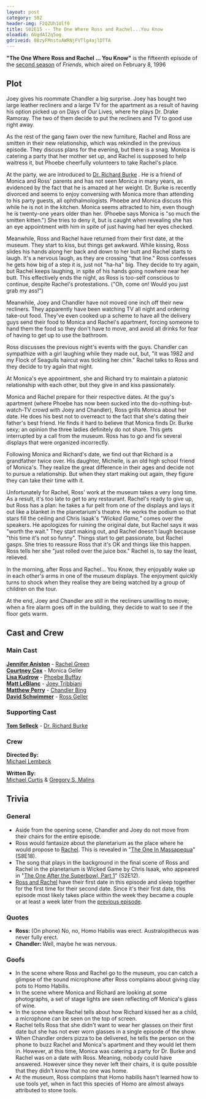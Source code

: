 ```yaml
---
layout: post 
category: S02 
header-img: F2QZUh1Ulf0 
title: S02E15 -- The One Where Ross and Rachel...You Know 
oloadid: 6UgdAI2q5og 
gdriveid: 0BzyFMnstuAWRNjFVTlg4ajlDTTA 
--- 
```

<!--more--> 
<p><b>"The One Where Ross and Rachel ... You Know"</b> is the fifteenth episode of the <a href="/wiki/Season_2" title="Season 2">second season</a> of <i>Friends</i>, which aired on February 8, 1996
</p>
<h2><span class="mw-headline" id="Plot">Plot</span></h2>
<p>Joey gives his roommate Chandler a big surprise. Joey has bought two large leather recliners and a large TV for the apartment as a result of having his option picked up on Days of Our Lives, where he plays Dr. Drake Ramoray. The two of them decide to put the recliners and TV to good use right away.
</p><p>As the rest of the gang fawn over the new furniture, Rachel and Ross are smitten in their new relationship, which was rekindled in the previous episode. They discuss plans for the evening, but there is a snag. Monica is catering a party that her mother set up, and Rachel is supposed to help waitress it, but Phoebe cheerfully volunteers to take Rachel's place.
</p><p>At the party, we are introduced to <a href="/wiki/Dr._Richard_Burke" title="Dr. Richard Burke" class="mw-redirect">Dr. Richard Burke</a> . He is a friend of Monica and Ross' parents and has not seen Monica in many years, as evidenced by the fact that he is amazed at her weight. Dr. Burke is recently divorced and seems to enjoy conversing with Monica more than attending to his party guests, all ophthalmologists. Phoebe and Monica discuss this while he is not in the kitchen. Monica seems attracted to him, even though he is twenty-one years older than her. (Phoebe says Monica is "so much the smitten kitten.") She tries to deny it, but is caught when revealing she has an eye appointment with him in spite of just having had her eyes checked.
</p><p>Meanwhile,  Ross and Rachel have returned from their first date, at the museum. They start to kiss, but things get awkward. While kissing, Ross slides his hands along her back and down to her butt and Rachel starts to laugh. It's a nervous laugh, as they are crossing "that line." Ross confesses he gets how big of a step it is, just not "ha-ha" big. They decide to try again, but Rachel keeps laughing, in spite of his hands going nowhere near her butt. This effectively ends the night, as Ross is too-self conscious to continue, despite Rachel's protestations. ("Oh, come on! Would you just grab my ass!")
</p><p>Meanwhile, Joey and Chandler have not moved one inch off their new recliners. They apparently have been watching TV all night and ordering take-out food. They've even cooked up a scheme to have all the delivery guys send their food to Monica and Rachel's apartment, forcing someone to hand them the food so they don't have to move, and avoid all drinks for fear of having to get up to use the bathroom.
</p><p>Ross discusses the previous night's events with the guys. Chandler can sympathize with a girl laughing while they made out, but, "it was 1982 and my Flock of Seagulls haircut was tickling her chin." Rachel talks to Ross and they decide to try again that night.
</p><p>At Monica's eye appointment, she and Richard try to maintain a platonic relationship with each other, but they give in and kiss passionately.
</p><p>Monica and Rachel prepare for their respective dates. At the guy's apartment (where Phoebe has now been sucked into the do-nothing-but-watch-TV crowd with Joey and Chandler), Ross grills Monica about her date. He does his best not to overreact to the fact that she's dating their father's best friend. He finds it hard to believe that Monica finds Dr. Burke sexy; an opinion the three ladies definitely do not share. This gets interrupted by a call from the museum. Ross has to go and fix several displays that were organized incorrectly.
</p><p>Following Monica and Richard's date, we find out that Richard is a grandfather twice over. His daughter, Michelle, is an old high school friend of Monica's. They realize the great difference in their ages and decide not to pursue a relationship. But when they start making out again, they figure they can take their time with it.
</p><p>Unfortunately for Rachel, Ross' work at the museum takes a very long time. As a result, it's too late to get to any restaurant. Rachel's ready to give up, but Ross has a plan: he takes a fur pelt from one of the displays and lays it out like a blanket in the planetarium's theatre. He works the podium so that stars fill the ceiling and Chris Isaak's <i>"Wicked Game,"</i> comes over the speakers. He apologizes for ruining the original date, but Rachel says it was "worth the wait." They start making out, and Rachel doesn't laugh because "this time it's not so funny". Things start to get passionate, but Rachel gasps. She tries to reassure Ross that it's OK and things like this happen. Ross tells her she "just rolled over the juice box." Rachel is, to say the least, relieved.
</p><p>In the morning, after Ross and Rachel... You Know, they enjoyably wake up in each other's arms in one of the museum displays. The enjoyment quickly turns to shock when they realise they are being watched by a group of children on the tour.
</p><p>At the end, Joey and Chandler are still in the recliners unwilling to move; when a fire alarm goes off in the building, they decide to wait to see if the floor gets warm.
</p>
<h2><span class="mw-headline" id="Cast_and_Crew">Cast and Crew</span></h2>
<h3><span class="mw-headline" id="Main_Cast">Main Cast</span></h3>
<p><b><a href="/wiki/Jennifer_Aniston" title="Jennifer Aniston">Jennifer Aniston</a></b> - <a href="/wiki/Rachel_Green" title="Rachel Green">Rachel Green</a><br />
<b><a href="/wiki/Courtney_Cox" title="Courtney Cox" class="mw-redirect">Courtney Cox</a></b> - Monica Geller<br />
<b><a href="/wiki/Lisa_Kudrow" title="Lisa Kudrow">Lisa Kudrow</a></b> - <a href="/wiki/Phoebe_Buffay" title="Phoebe Buffay">Phoebe Buffay</a><br />
<b><a href="/wiki/Matt_LeBlanc" title="Matt LeBlanc">Matt LeBlanc</a></b> - <a href="/wiki/Joey_Tribbiani" title="Joey Tribbiani" class="mw-redirect">Joey Tribbiani</a><br />
<b><a href="/wiki/Matthew_Perry" title="Matthew Perry">Matthew Perry</a></b> - <a href="/wiki/Chandler_Bing" title="Chandler Bing">Chandler Bing</a><br />
<b><a href="/wiki/David_Schwimmer" title="David Schwimmer">David Schwimmer</a></b> - <a href="/wiki/Ross_Geller" title="Ross Geller">Ross Geller</a><br />
</p>
<h3><span class="mw-headline" id="Supporting_Cast">Supporting Cast</span></h3>
<p><b><a href="/wiki/Tom_Selleck" title="Tom Selleck">Tom Selleck</a></b> - <a href="/wiki/Dr._Richard_Burke" title="Dr. Richard Burke" class="mw-redirect">Dr. Richard Burke</a>
</p>
<h3><span class="mw-headline" id="Crew">Crew</span></h3>
<p><b>Directed By:</b><br /> 
<a href="/wiki/Michael_Lembeck" title="Michael Lembeck">Michael Lembeck</a><br />
</p><p><b>Written By:</b><br /> 
<a href="/wiki/Michael_Curtis" title="Michael Curtis">Michael Curtis</a> &amp; <a href="/wiki/Gregory_S._Malins" title="Gregory S. Malins">Gregory S. Malins</a><br />
</p>
<h2><span class="mw-headline" id="Trivia">Trivia</span></h2>
<h3><span class="mw-headline" id="General"> General </span></h3>
<ul><li>Aside from the opening scene, Chandler and Joey do not move from their chairs for the entire episode.
</li><li>Ross would fantasize about the planetarium as the place where he would propose to <a href="/wiki/Rachel_Green_Geller" title="Rachel Green Geller" class="mw-redirect">Rachel</a>. This is revealed in "<a href="/wiki/The_One_In_Massapequa" title="The One In Massapequa">The One In Massapequa</a>" (S8E18).
</li><li>The song that plays in the background in the final scene of Ross and Rachel in the planetarium is Wicked Game by Chris Isaak, who appeared in "<a href="/wiki/The_One_After_the_Superbowl,_Part_1" title="The One After the Superbowl, Part 1" class="mw-redirect">The One After the Superbowl, Part 1</a>" (S2E12).
</li><li><a href="/wiki/Ross_and_Rachel" title="Ross and Rachel">Ross and Rachel</a> have their first date in this episode and sleep together for the first time for their second date. Since it's their first date, this episode most likely takes place within the week they became a couple or at least a week later from the <a href="/wiki/The_One_With_The_Prom_Video" title="The One With The Prom Video">previous episode</a>.
</li></ul>
<h3><span class="mw-headline" id="Quotes"> Quotes </span></h3>
<ul><li> <b>Ross: </b>(On phone) No, no, Homo Habilis was erect. Australopithecus was never fully erect.
</li><li> <b>Chandler: </b>Well, maybe he was nervous.
</li></ul>
<h3><span class="mw-headline" id="Goofs">Goofs</span></h3>
<ul><li>In the scene where Ross and Rachel go to the museum, you can catch a glimpse of the sound microphone after Ross complains about giving clay pots to Homo Habilis.
</li><li>In the scene where Monica and Richard are looking at some photographs, a set of stage lights are seen reflecting off Monica's glass of wine.
</li><li>In the scene where Rachel tells about how Richard kissed her as a child, a microphone can be seen on the top of screen.
</li><li>Rachel tells Ross that she didn't want to wear her glasses on their first date but she has not ever worn glasses in a single episode of the show.
</li><li> When Chandler orders pizza to be delivered, he tells the person on the phone to buzz Rachel and Monica's apartment and they would let them in. However, at this time, Monica was catering a party for Dr. Burke and Rachel was on a date with Ross. Meaning, nobody could have answered. However since they never left their chairs, it is quite possible that they didn't know that no one was home.
</li><li> At the museum, Ross complains that Homo habilis hasn't learned how to use tools yet, when in fact this species of Homo are almost always attributed to stone tools.
</li></ul> 

